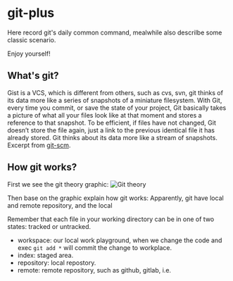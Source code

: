 # git-plus
Here record git's daily common command, mealwhile also descrilbe some classic scenario. 

Enjoy yourself!

## What's git?
Gist is a VCS, which is different from others, such as cvs, svn, git thinks of its data more like a series of snapshots of a miniature filesystem. With Git, every time you commit, or save the state of your project, Git basically takes a picture of what all your files look like at that moment and stores a reference to that snapshot. To be efficient, if files have not changed, Git doesn’t store the file again, just a link to the previous identical file it has already stored. Git thinks about its data more like a stream of snapshots.  Excerpt from [git-scm](https://git-scm.com/book/en/v2/Getting-Started-What-is-Git%3F).     

## How git works?
First we see the git theory graphic:
![Git theory](https://github.com/TourDJ/git-plus/blob/master/images/git-theory.jpg)     

Then base on the graphic explain how git works:
Apparently, git have local and remote repository, and the local

Remember that each file in your working directory can be in one of two states: tracked or untracked. 

* workspace: our local work playground, when we change the code and exec `git add *` will commit the change to workplace.
* index: staged area.
* repository: local repostory.
* remote: remote repository, such as github, gitlab, i.e.


